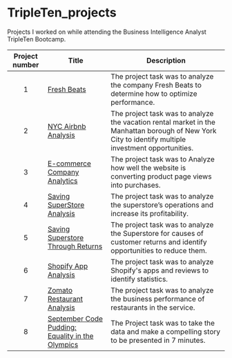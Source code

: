 # TripleTen_projects
Projects I worked on while attending the Business Intelligence Analyst TripleTen Bootcamp.


| Project number | Title | Description | 
| :-----------: | ----------- |----------- |
| 1 | [Fresh Beats](https://docs.google.com/document/d/1HAer0Fq2qrKSEcNRmqNPIyYmOoIIJYok6dfapIWDVag/edit?usp=sharing)| The project task was to analyze the company Fresh Beats to determine how to optimize performance.|
| 2 | [NYC Airbnb Analysis](https://docs.google.com/spreadsheets/d/1x8KN6ZOyiJ1ZH880A3rD109gHu8vkl6TOcS0crKle50/edit?usp=sharing)| The project task was to analyze the vacation rental market in the Manhattan borough of New York City to identify multiple investment opportunities. |
| 3 | [E-commerce Company Analytics](https://docs.google.com/spreadsheets/d/1ix5Mtjg8FSOjaYRRfH9DFPAWhKKvPYNViuDGOgNNS5w/edit?usp=sharing) | The project task was to Analyze how well the website is converting product page views into purchases.|
| 4 | [Saving SuperStore Analysis](https://public.tableau.com/app/profile/krista.sutton/viz/SavingSuperstoreProject_17019111965000/ProfitsLosses) | The project task was to analyze the superstore’s operations and increase its profitability. |
| 5 | [Saving Superstore Through Returns](https://public.tableau.com/app/profile/krista.sutton/viz/shared/TJP74H4GH)  | The project task was to analyze the Superstore for causes of customer returns and identify opportunities to reduce them.|
| 6 | [Shopify App Analysis](https://www.linkedin.com/in/krista-sutton/details/projects/) | The project task was to analyze Shopify's apps and reviews to identify statistics. |
| 7 | [Zomato Restaurant Analysis](https://public.tableau.com/app/profile/krista.sutton/viz/ZomatoRestaurantAnalysis_17078014300200/RestaurantAnalysisStory) | The project task was to analyze the business performance of restaurants in the service. |
| 8 | [September Code Pudding: Equality in the Olympics](https://www.loom.com/share/2052a7b2d5b24575ab28e24ac105ac22?sid=eccdf3ae-3720-4646-8b4c-1d02a5e2c3ef)| The Project task was to take the data and make a compelling story to be presented in 7 minutes.|

